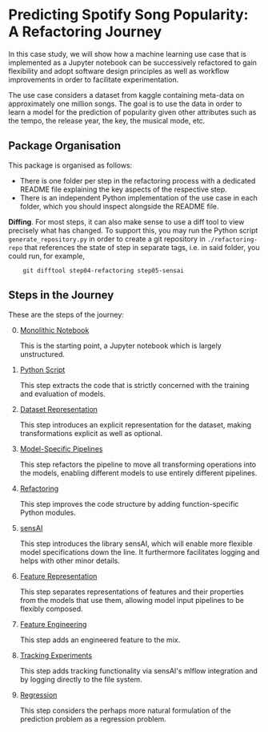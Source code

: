 # Predicting Spotify Song Popularity: A Refactoring Journey

In this case study, we will show how a machine learning use case that is implemented
as a Jupyter notebook can be successively refactored to gain flexibility and
adopt software design principles as well as workflow improvements in order
to facilitate experimentation.

The use case considers a dataset from kaggle containing meta-data on approximately one million songs.
The goal is to use the data in order to learn a model for the prediction of popularity given other attributes such as the tempo, the release year, the key, the musical mode, etc.

## Package Organisation

This package is organised as follows:
 * There is one folder per step in the refactoring process with a dedicated README file explaining the key aspects of the respective step.
 * There is an independent Python implementation of the use case in each folder, which you should inspect alongside the README file.  
   
**Diffing**. For most steps, it can also make sense to use a diff tool to view precisely what has changed. To support this, you may run the Python script 
`generate_repository.py` in order to create a git repository in `./refactoring-repo` that references the state of step in separate tags, i.e. in said folder, you could run, for example,
   
        git difftool step04-refactoring step05-sensai


## Steps in the Journey

These are the steps of the journey:

0. [Monolithic Notebook](step00-monolithic-notebook/README.md)
   
   This is the starting point, a Jupyter notebook which is largely unstructured.  
   
1. [Python Script](step01-python-script/README.md)

   This step extracts the code that is strictly concerned with the training and evaluation of models.

2. [Dataset Representation](step02-dataset-representation/README.md)

   This step introduces an explicit representation for the dataset, making transformations explicit as well as optional.

3. [Model-Specific Pipelines](step03-model-specific-pipelines/README.md)

   This step refactors the pipeline to move all transforming operations into the models, enabling different models to use entirely different pipelines.

4. [Refactoring](step04-refactoring/README.md)

   This step improves the code structure by adding function-specific Python modules.

5. [sensAI](step05-sensai/README.md)

   This step introduces the library sensAI, which will enable more flexible model specifications down the line.
   It furthermore facilitates logging and helps with other minor details.

6. [Feature Representation](step06-feature-representation/README.md)

   This step separates representations of features and their properties from the models that use them, allowing
   model input pipelines to be flexibly composed.

7. [Feature Engineering](step07-feature-engineering/README.md)

   This step adds an engineered feature to the mix.

8. [Tracking Experiments](step08-tracking-experiments/README.md)

   This step adds tracking functionality via sensAI's mlflow integration and by logging directly to the file system.

9. [Regression](step09-regression/README.md)

   This step considers the perhaps more natural formulation of the prediction problem as a regression problem.